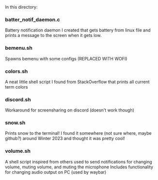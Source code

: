 In this directory: 

### batter_notif_daemon.c

Battery notification daemon I created that gets battery from linux file and prints a message to the screen when it gets low.

### bemenu.sh

Spawns bemenu with some configs (REPLACED WITH WOFI)

### colors.sh

A neat little shell script I found from StackOverflow that prints all current term colors

### discord.sh

Workaround for screensharing on discord (doesn't work though)

### snow.sh

Prints snow to the terminal! I found it somewhere (not sure where, maybe github?) around Winter 2023 and thought it was pretty cool!

### volume.sh

A shell script inspired from others used to send notifications for changing volume, muting volume, and muting the microphone
Includes functionality for changing audio output on PC (used by waybar)
